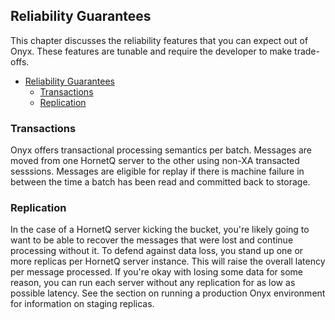 ## Reliability Guarantees

This chapter discusses the reliability features that you can expect out of Onyx. These features are tunable and require the developer to make trade-offs.

<!-- START doctoc generated TOC please keep comment here to allow auto update -->
<!-- DON'T EDIT THIS SECTION, INSTEAD RE-RUN doctoc TO UPDATE -->

- [Reliability Guarantees](#reliability-guarantees)
  - [Transactions](#transactions)
  - [Replication](#replication)

<!-- END doctoc generated TOC please keep comment here to allow auto update -->

### Transactions

Onyx offers transactional processing semantics per batch. Messages are moved from one HornetQ server to the other using non-XA transacted sesssions. Messages are eligible for replay if there is machine failure in between the time a batch has been read and committed back to storage.

### Replication

In the case of a HornetQ server kicking the bucket, you're likely going to want to be able to recover the messages that were lost and continue processing without it. To defend against data loss, you stand up one or more replicas per HornetQ server instance. This will raise the overall latency per message processed. If you're okay with losing some data for some reason, you can run each server without any replication for as low as possible latency. See the section on running a production Onyx environment for information on staging replicas.

